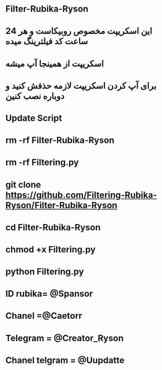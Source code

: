 # Filter-Rubika-Ryson
# این اسکریپت مخصوص روبیکاست و هر 24 ساعت کد فیلترینگ میده
# اسکریپت از همینجا آپ میشه
# برای آپ کردن اسکریپت لازمه حذفش کنید و دوباره نصب کنین




# Update Script

# rm -rf Filter-Rubika-Ryson

# rm -rf Filtering.py

# git clone https://github.com/Filtering-Rubika-Ryson/Filter-Rubika-Ryson

#   cd Filter-Rubika-Ryson

#   chmod +x Filtering.py

#   python Filtering.py


# ID rubika= @Spansor
# Chanel =@Caetorr

# Telegram = @Creator_Ryson

# Chanel telgram = @Uupdatte
